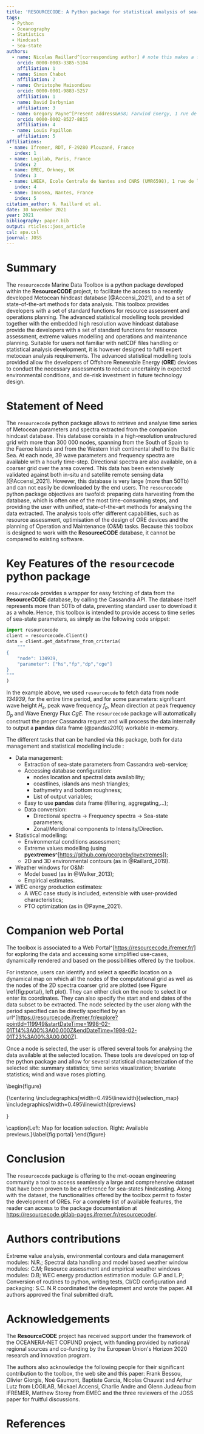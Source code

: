 ```yaml
---
title: 'RESOURCECODE: A Python package for statistical analysis of sea-state hindcast data'
tags:
  - Python
  - Oceanography
  - Statistics
  - Hindcast
  - Sea-state
authors:
  - name: Nicolas Raillard^[corresponding author] # note this makes a footnote saying 'co-first author'
    orcid: 0000-0003-3385-5104
    affiliation: 1
  - name: Simon Chabot
    affiliation: 2
  - name: Christophe Maisondieu
    orcid: 0000-0001-9883-5257
    affiliation: 1
  - name: David Darbynian
    affiliation: 3
  - name: Gregory Payne^[Present address&#58; Farwind Energy, 1 rue de la Noë, 44300, Nantes, France]
    orcid: 0000-0002-8527-8815
    affiliation: 4
  - name: Louis Papillon
    affiliation: 5
affiliations:
 - name: Ifremer, RDT, F-29280 Plouzané, France
   index: 1
 - name: Logilab, Paris, France
   index: 2
 - name: EMEC, Orkney, UK
   index: 3
 - name: LHEEA, Ecole Centrale de Nantes and CNRS (UMR6598), 1 rue de la Noë, 44300 Nantes, France
   index: 4
 - name: Innosea, Nantes, France
   index: 5
citation_author: N. Raillard et al.
date: 30 November 2021
year: 2021
bibliography: paper.bib
output: rticles::joss_article
csl: apa.csl
journal: JOSS
---
```




# Summary

The `resourcecode` Marine Data Toolbox is a python package developed within the **ResourceCODE** project, to facilitate the access to a recently developed Metocean hindcast database [@Accensi_2021], and to a set of state-of-the-art methods for data analysis. This toolbox provides developers with a set of standard functions for resource assessment and operations planning. The advanced statistical modelling tools provided together with the embedded high resolution wave hindcast database provide the developers with a set of standard functions for resource assessment, extreme values modelling and operations and maintenance planning. Suitable for users not familiar with netCDF files handling or statistical analysis development, it is however designed to fulfil expert metocean analysis requirements. The advanced statistical modelling tools provided allow the developers of Offshore Renewable Energy (**ORE**) devices to conduct the necessary assessments to reduce uncertainty in expected environmental conditions, and de-risk investment in future technology design.

# Statement of Need

The `resourcecode` python package allows to retrieve and analyse time series of Metocean parameters and spectra extracted from the companion hindcast database. This database consists in a high-resolution unstructured grid with more than 300 000 nodes, spanning from the South of Spain to the Faeroe Islands and from the Western Irish continental shelf to the Baltic Sea. At each node, 39 wave parameters and frequency spectra are available with a hourly time-step. Directional spectra are also available, on a coarser grid over the area covered. This data has been extensively validated against both in-situ and satellite remote sensing data [@Accensi_2021]. However, this database is very large (more than 50Tb) and can not easily be downloaded by the end users. The `resourcecode` python package objectives are twofold: preparing data harvesting from the database, which is often one of the most time-consuming steps, and providing the user with unified, state-of-the-art methods for analysing the data extracted. The analysis tools offer different capabilities, such as resource assessment, optimisation of the design of ORE devices and the planning of Operation and Maintenance (O&M) tasks. Because this toolbox is designed to work with the **ResourceCODE** database, it cannot be compared to existing software.



<!--
For non-expert users of the **ResourceCODE** dataset:

- data access;
- easy to use standard methods;
- available through the web portal as `nbviwer` or `binder` links

For experts met-ocean analysts:

- access to recent analytics tools;
- reproducible and reference implementation
-->

# Key Features of the `resourcecode` python package

`resourcecode` provides a wrapper for easy fetching of data from the **ResourceCODE** database, by calling the Cassandra API. The database itself represents more than 50Tb of data, preventing standard user to download it as a whole. Hence, this toolbox is intended to provide access to time series of sea-state parameters, as simply as the following code snippet:


```python
import resourcecode
client = resourcecode.Client()
data = client.get_dataframe_from_criteria(
    """
{
    "node": 134939,
    "parameter": ["hs","fp","dp","cge"]
}
"""
)
```

In the example above, we used `resourcecode` to fetch data from node *134939*, for the entire time period, and for some parameters: significant wave height $H_s$, peak  wave frequency $f_p$, Mean direction at peak frequency $D_p$ and Wave Energy Flux $CgE$. The `resourcecode` package will automatically construct the proper Cassandra request and will process the data internally to output a **pandas** data frame (@pandas2010) workable in-memory.  

The different tasks that can be handled via this package, both for data management and statistical modelling include :

- Data management:
  - Extraction of sea-state parameters from Cassandra web-service;
  - Accessing database configuration:
    - nodes location and spectral data availability;
    - coastlines, islands ans mesh triangles;
    - bathymetry and bottom roughness;
    - List of output variables;
  - Easy to use **pandas** data frame (filtering, aggregating,...);
  - Data conversion: 
    - Directional spectra $\to$ Frequency spectra $\to$ Sea-state parameters;
    - Zonal/Meridional components to Intensity/Direction.
- Statistical modelling:
  - Environmental conditions assessment;
  - Extreme values modelling (using **pyextremes**^[https://github.com/georgebv/pyextremes]);
  - 2D and 3D environmental contours (as in @Raillard_2019).
- Weather windows for O&M:
  - Model based (as in @Walker_2013);
  - Empirical estimates.
- WEC energy production estimates:
  - A WEC case study is included, extensible with user-provided characteristics;
  - PTO optimization (as in @Payne_2021).

# Companion web Portal

The toolbox is associated to a Web Portal^[https://resourcecode.ifremer.fr/] for exploring the data and accessing some simplified use-cases, dynamically rendered and based on the possibilities offered by the toolbox.

For instance, users can identify and select a specific location on a dynamical map on which all the nodes of the computational grid as well as the nodes of the 2D spectra coarser grid are plotted (see Figure \ref{fig:portal}, left plot). They can either click on the node to select it or enter its coordinates. They can also specify the start and end dates of the data subset to be extracted. The node selected by the user along with the period specified can be directly specified by an url^[https://resourcecode.ifremer.fr/explore?pointId=119949&startDateTime=1998-02-01T14%3A00%3A00.000Z&endDateTime=1998-02-01T23%3A00%3A00.000Z].

Once a node is selected, the user is offered several tools for analysing the data available at the selected location. These tools are developed on top of the python package and allow for several statistical characterization of the selected site: summary statistics; time series visualization; bivariate statistics; wind and wave roses plotting.

\begin{figure}

{\centering \includegraphics[width=0.495\linewidth]{selection_map} \includegraphics[width=0.495\linewidth]{previews} 

}

\caption{Left: Map for location selection. Right: Available previews.}\label{fig:portal}
\end{figure}

# Conclusion

The `resourcecode` package is offering to the met-ocean engineering community a tool to access seamlessly a large and comprehensive dataset that have been proven to be a reference for sea-states hindcasting. Along with the dataset, the functionalities offered by the toolbox permit to foster the development of OREs. For a complete list of available features, the reader can access to the package documentation at https://resourcecode.gitlab-pages.ifremer.fr/resourcecode/.

# Authors contributions

Extreme value analysis, environmental contours and data management modules: N.R.; Spectral data handling and model based weather window modules: C.M; Resource assessment and empirical weather windows modules: D.B; WEC energy production estimation module: G.P and L.P; Conversion of routines to python, writing tests, CI/CD configuration and packaging: S.C. N.R coordinated the development and wrote the paper. All authors approved the final submitted draft.

# Acknowledgements

The **ResourceCODE** project has received support under the framework of the OCEANERA-NET COFUND project, with funding provided by national/ regional sources and co-funding by the European Union's Horizon 2020 research and innovation program.

The authors also acknowledge the following people for their significant contribution to the toolbox, the web site and this paper: Frank Bessou, Olivier Giorgis, Noé Gaumont, Baptiste Garcia, Nicolas Chauvat and Arthur Lutz from LOGILAB, Mickael Accensi, Charlie Andre and Glenn Judeau from IFREMER, Matthew Storey from EMEC and the three reviewers of the JOSS paper for fruitful discussions.

# References

